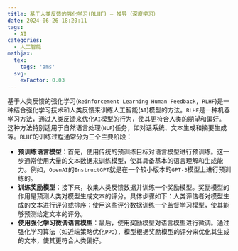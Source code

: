 ```yaml
---
title: 基于人类反馈的强化学习(RLHF) — 推导（深度学习）
date: 2024-06-26 18:20:11
tags:
  - AI
categories:
  - 人工智能
mathjax:
  tex:
    tags: 'ams'
  svg:
    exFactor: 0.03
---
```


基于人类反馈的强化学习(`Reinforcement Learning Human Feedback, RLHF`)是一种结合强化学习技术和人类反馈来训练人工智能(`AI`)模型的方法。`RLHF`是一种机器学习方法，通过人类反馈来优化`AI`模型的行为，使其更符合人类的期望和偏好。这种方法特别适用于自然语言处理(`NLP`)任务，如对话系统、文本生成和摘要生成等。`RLHF`的训练过程通常分为三个主要阶段：
- **预训练语言模型**：首先，使用传统的预训练目标对语言模型进行预训练。这一步通常使用大量的文本数据来训练模型，使其具备基本的语言理解和生成能力。例如，`OpenAI`的`InstructGPT`就是在一个较小版本的`GPT-3`模型上进行预训练的。
- **训练奖励模型**：接下来，收集人类反馈数据并训练一个奖励模型。奖励模型的作用是预测人类对模型生成文本的评分。具体步骤如下：人类评估者对模型生成的文本进行评分或排序；使用这些评分数据训练一个监督学习模型，使其能够预测给定文本的评分。
- **使用强化学习微调语言模型**：最后，使用奖励模型对语言模型进行微调。通过强化学习算法（如近端策略优化`PPO`），模型根据奖励模型的评分来优化其生成的文本，使其更符合人类偏好。
<!-- more -->

